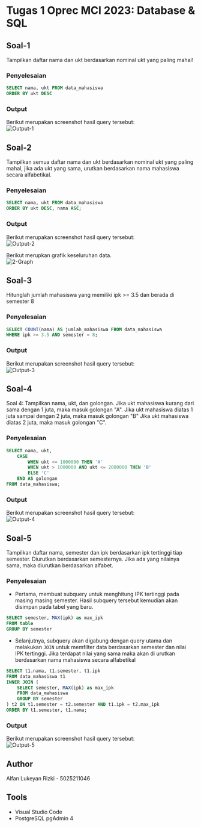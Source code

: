 # Tugas 1 Oprec MCI 2023: Database & SQL

## Soal-1

Tampilkan daftar nama dan ukt berdasarkan nominal ukt yang paling mahal!

### Penyelesaian

```SQL
SELECT nama, ukt FROM data_mahasiswa
ORDER BY ukt DESC
```

### Output
Berikut merupakan screenshot hasil query tersebut: </br>
![Output-1](/SQL/assets/1.png "Output Soal 1")

## Soal-2

Tampilkan semua daftar nama dan ukt berdasarkan nominal ukt yang paling mahal, jika ada ukt yang sama, urutkan berdasarkan nama mahasiswa secara alfabetikal.

### Penyelesaian

```SQL
SELECT nama, ukt FROM data_mahasiswa
ORDER BY ukt DESC, nama ASC;
```

### Output
Berikut merupakan screenshot hasil query tersebut: </br>
![Output-2](/SQL/assets/2.png "Output Soal 2")

Berikut merupkan grafik keseluruhan data. </br>
![2-Graph](/SQL/assets/2-graph.png "graph no 2")

## Soal-3

Hitunglah jumlah mahasiswa yang memiliki ipk >= 3.5 dan berada di semester 8

### Penyelesaian

```SQL
SELECT COUNT(nama) AS jumlah_mahasiswa FROM data_mahasiswa
WHERE ipk >= 3.5 AND semester = 8;
```

### Output
Berikut merupakan screenshot hasil query tersebut: </br>
![Output-3](/SQL/assets/3.png "Output Soal 3")

## Soal-4

Soal 4: Tampilkan nama, ukt, dan golongan. Jika ukt mahasiswa kurang dari sama dengan 1 juta, maka masuk golongan "A". Jika ukt mahasiswa diatas 1 juta sampai dengan 2 juta, maka masuk golongan "B" Jika ukt mahasiswa diatas 2 juta, maka masuk golongan "C".

### Penyelesaian

```SQL
SELECT nama, ukt,
    CASE
        WHEN ukt <= 1000000 THEN 'A'
        WHEN ukt > 1000000 AND ukt <= 2000000 THEN 'B'
        ELSE 'C'
    END AS golongan
FROM data_mahasiswa;
```

### Output
Berikut merupakan screenshot hasil query tersebut: </br>
![Output-4](/SQL/assets/4.png "Output Soal 4")

## Soal-5

Tampilkan daftar nama, semester dan ipk berdasarkan ipk tertinggi tiap semester. Diurutkan berdasarkan semesternya. Jika ada yang nilainya sama, maka diurutkan berdasarkan alfabet.

### Penyelesaian
- Pertama, membuat subquery untuk menghitung IPK tertinggi pada masing masing semester. Hasil subquery tersebut kemudian akan disimpan pada tabel yang baru.
```SQL
SELECT semester, MAX(ipk) as max_ipk
FROM table
GROUP BY semester
```
- Selanjutnya, subquery akan digabung dengan query utama dan melakukan `JOIN` untuk memfilter data berdasarkan semester dan nilai IPK tertinggi. Jika terdapat nilai yang sama maka akan di urutkan berdasarkan nama mahasiswa secara alfabetikal 

```SQL
SELECT t1.nama, t1.semester, t1.ipk
FROM data_mahasiswa t1
INNER JOIN (
    SELECT semester, MAX(ipk) as max_ipk
    FROM data_mahasiswa
    GROUP BY semester
) t2 ON t1.semester = t2.semester AND t1.ipk = t2.max_ipk
ORDER BY t1.semester, t1.nama;
```

### Output
Berikut merupakan screenshot hasil query tersebut: </br>
![Output-5](/SQL/assets/5.png "Output Soal 5")

## Author

Alfan Lukeyan Rizki - 5025211046

## Tools

- Visual Studio Code
- PostgreSQL pgAdmin 4